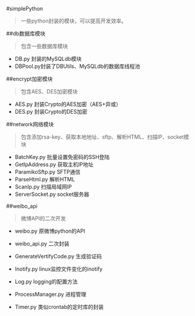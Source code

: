 #simplePython

>一些python封装的模块，可以提高开发效率。

##db数据库模块
>包含一些数据库模块

* DB.py 封装的MySQLdb模块
* DBPool.py封装了DBUtils、MySQLdb的数据库线程池

##encrypt加密模块
>包含AES、DES加密模块

* AES.py 封装Crypto的AES加密（AES+异或）
* DES.py 封装Crypto的DES加密

##network网络模块
>包含添加rsa-key、获取本地地址、sftp、解析HTML、扫描IP、socket模块

* BatchKey.py 批量设置免密码的SSH登陆
* GetIpAddress.py 获取主机IP地址
* ParamikoSftp.py SFTP通信
* ParseHtml.py 解析HTML
* ScanIp.py 扫描局域网IP
* ServerSocket.py socket服务器

##weibo_api
>微博API的二次开发

* weibo.py 原微博python的API
* weibo_api.py 二次封装

* GenerateVertifyCode.py 生成验证码
* Inotify.py linux监控文件变化的inotify
* Log.py logging的配置方法
* ProcessManager.py 进程管理
* Timer.py 类似crontab的定时库的封装
